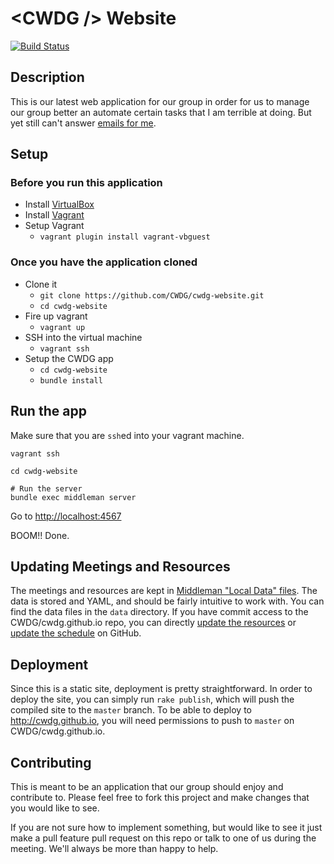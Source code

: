 # &lt;CWDG /&gt; Website

[![Build Status](https://travis-ci.org/CWDG/cwdg-website.svg)](https://travis-ci.org/CWDG/cwdg-website)

## Description

This is our latest web application for our group in order for us to manage our group better an automate certain tasks that I am terrible at doing.  But yet still can't answer [emails for me](mailto:cwdgosu@gmail.com).

## Setup

### Before you run this application

* Install [VirtualBox](https://www.virtualbox.org/)
* Install [Vagrant](https://www.vagrantup.com/downloads.html)
* Setup Vagrant
    - `vagrant plugin install vagrant-vbguest`

### Once you have the application cloned

* Clone it
    - `git clone https://github.com/CWDG/cwdg-website.git`
    - `cd cwdg-website`
* Fire up vagrant
    - `vagrant up`
* SSH into the virtual machine
    - `vagrant ssh`
* Setup the CWDG app
    - `cd cwdg-website`
    - `bundle install`

## Run the app

Make sure that you are `ssh`ed into your vagrant machine.

```
vagrant ssh

cd cwdg-website

# Run the server
bundle exec middleman server
```

Go to [http://localhost:4567](http://localhost:4567)

BOOM!! Done.

## Updating Meetings and Resources

The meetings and resources are kept in [Middleman "Local Data" files](https://middlemanapp.com/advanced/data_files/). The data is stored and YAML, and should be fairly intuitive to work with. You can find the data files in the `data` directory. If you have commit access to the CWDG/cwdg.github.io repo, you can directly [update the resources](https://github.com/CWDG/cwdg.github.io/edit/source/data/resources.yml) or [update the schedule](https://github.com/CWDG/cwdg.github.io/edit/source/data/schedule.yml) on GitHub.

## Deployment

Since this is a static site, deployment is pretty straightforward. In order to deploy the site, you can simply run `rake publish`, which will push the compiled site to the `master` branch. To be able to deploy to http://cwdg.github.io, you will need permissions to push to `master` on CWDG/cwdg.github.io.

## Contributing

This is meant to be an application that our group should enjoy and contribute to.
Please feel free to fork this project and make changes that you would like to see.

If you are not sure how to implement something, but would like to see it just make a pull feature pull
request on this repo or talk to one of us during the meeting. We'll always be more than happy to help.
